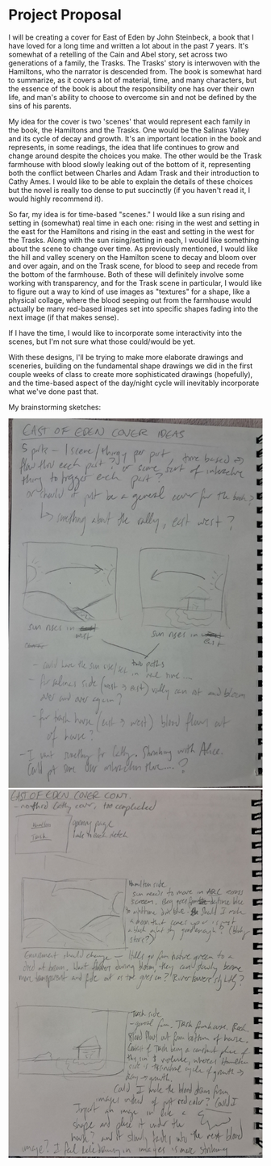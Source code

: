 # Project Proposal

I will be creating a cover for East of Eden by John Steinbeck, a book that I have loved for a long time and written a lot about in the past 7 years. It's somewhat of a retelling of the Cain and Abel story, set across two generations of a family, the Trasks. The Trasks' story is interwoven with the Hamiltons, who the narrator is descended from. The book is somewhat hard to summarize, as it covers a lot of material, time, and many characters, but the essence of the book is about the responsibility one has over their own life, and man's ability to choose to overcome sin and not be defined by the sins of his parents. 

My idea for the cover is two 'scenes' that would represent each family in the book, the Hamiltons and the Trasks. One would be the Salinas Valley and its cycle of decay and growth. It's an important location in the book and represents, in some readings, the idea that life continues to grow and change around despite the choices you make. The other would be the Trask farmhouse with blood slowly leaking out of the bottom of it, representing both the conflict between Charles and Adam Trask and their introduction to Cathy Ames. I would like to be able to explain the details of these choices but the novel is really too dense to put succinctly (if you haven't read it, I would highly recommend it).

So far, my idea is for time-based "scenes." I would like a sun rising and setting in (somewhat) real time in each one: rising in the west and setting in the east for the Hamiltons and rising in the east and setting in the west for the Trasks. Along with the sun rising/setting in each, I would like something about the scene to change over time. As previously mentioned, I would like the hill and valley scenery on the Hamilton scene to decay and bloom over and over again, and on the Trask scene, for blood to seep and recede from the bottom of the farmhouse. Both of these will definitely involve some working with transparency, and for the Trask scene in particular, I would like to figure out a way to kind of use images as "textures" for a shape, like a physical collage, where the blood seeping out from the farmhouse would actually be many red-based images set into specific shapes fading into the next image (if that makes sense).

If I have the time, I would like to incorporate some interactivity into the scenes, but I'm not sure what those could/would be yet.

With these designs, I'll be trying to make more elaborate drawings and sceneries, building on the fundamental shape drawings we did in the first couple weeks of class to create more sophisticated drawings (hopefully), and the time-based aspect of the day/night cycle will inevitably incorporate what we've done past that.

My brainstorming sketches:

![page1](./assets/20241020_220003.jpg)
![page2](./assets/20241020_221518.jpg)